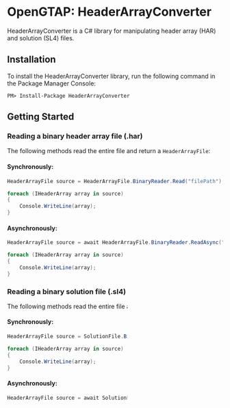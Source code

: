 # OpenGTAP: HeaderArrayConverter

HeaderArrayConverter is a C# library for manipulating header array (HAR) and solution (SL4) files.

## Installation

To install the HeaderArrayConverter library, run the following command in the Package Manager Console:

`PM> Install-Package HeaderArrayConverter`

## Getting Started

### Reading a binary header array file (.har) 

The following methods read the entire file and return a `HeaderArrayFile`:

#### Synchronously:

```c#
HeaderArrayFile source = HeaderArrayFile.BinaryReader.Read("filePath");

foreach (IHeaderArray array in source)
{
    Console.WriteLine(array);
}
```

#### Asynchronously:

```c#
HeaderArrayFile source = await HeaderArrayFile.BinaryReader.ReadAsync("filePath");

foreach (IHeaderArray array in source)
{
    Console.WriteLine(array);
}
```

### Reading a binary solution file (.sl4)

The following methods read the entire file and return a `HeaderArrayFile`:

#### Synchronously:

```c#
HeaderArrayFile source = SolutionFile.BinaryReader.Read("filePath");

foreach (IHeaderArray array in source)
{
    Console.WriteLine(array);
}
```

#### Asynchronously:

```c#
HeaderArrayFile source = await SolutionFile.BinaryReader.ReadAsync("filePath");

foreach (IHeaderArray array in source)
{
    Console.WriteLine(array);
}
```

### Reading a zipped JSON header array file (.harx) 

The following methods read the entire file and return a `HeaderArrayFile`:

#### Synchronously:

```c#
HeaderArrayFile source = HeaderArrayFile.JsonReader.Read("filePath");

foreach (IHeaderArray array in source)
{
    Console.WriteLine(array);
}
```

#### Asynchronously:

```c#
HeaderArrayFile source = await HeaderArrayFile.JsonReader.ReadAsync("filePath");

foreach (IHeaderArray array in source)
{
    Console.WriteLine(array);
}
```

### Enumerating header arrays from a binary header array file (.har)

The following methods yield one array at a time:

#### Synchronously:

```c#
foreach (IHeaderArray array in HeaderArrayFile.BinaryReader.ReadArrays("filePath"))
{
    Console.WriteLine(array);
}
```

#### Asynchronously:

```c#
foreach (Task<IHeaderArray> array in HeaderArrayFile.BinaryReader.ReadArraysAsync("filePath"))
{
    Console.WriteLine(await array);
}
```

### Enumerating header arrays from a zipped JSON header array file (.harx)

The following methods yield one array at a time:

#### Synchronously:

```c#
foreach (IHeaderArray array in HeaderArrayFile.JsonReader.ReadArrays("filePath"))
{
    Console.WriteLine(array);
}
```

#### Asynchronously:

```c#
foreach (Task<IHeaderArray> array in HeaderArrayFile.JsonReader.ReadArraysAsync("filePath"))
{
    Console.WriteLine(await array);
}
```

